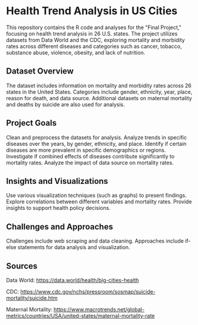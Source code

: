 # Health Trend Analysis in US Cities
This repository contains the R code and analyses for the "Final Project," focusing on health trend analysis in 26 U.S. states. The project utilizes datasets from Data World and the CDC, exploring mortality and morbidity rates across different diseases and categories such as cancer, tobacco, substance abuse, violence, obesity, and lack of nutrition.

## Dataset Overview
The dataset includes information on mortality and morbidity rates across 26 states in the United States.
Categories include gender, ethnicity, year, place, reason for death, and data source.
Additional datasets on maternal mortality and deaths by suicide are also used for analysis.
## Project Goals
Clean and preprocess the datasets for analysis.
Analyze trends in specific diseases over the years, by gender, ethnicity, and place.
Identify if certain diseases are more prevalent in specific demographics or regions.
Investigate if combined effects of diseases contribute significantly to mortality rates.
Analyze the impact of data source on mortality rates.
## Insights and Visualizations
Use various visualization techniques (such as graphs) to present findings.
Explore correlations between different variables and mortality rates.
Provide insights to support health policy decisions.
## Challenges and Approaches
Challenges include web scraping and data cleaning.
Approaches include if-else statements for data analysis and visualization.
## Sources
Data World: https://data.world/health/big-cities-health 

CDC: https://www.cdc.gov/nchs/pressroom/sosmap/suicide-mortality/suicide.htm

Maternal Mortality: https://www.macrotrends.net/global-metrics/countries/USA/united-states/maternal-mortality-rate
